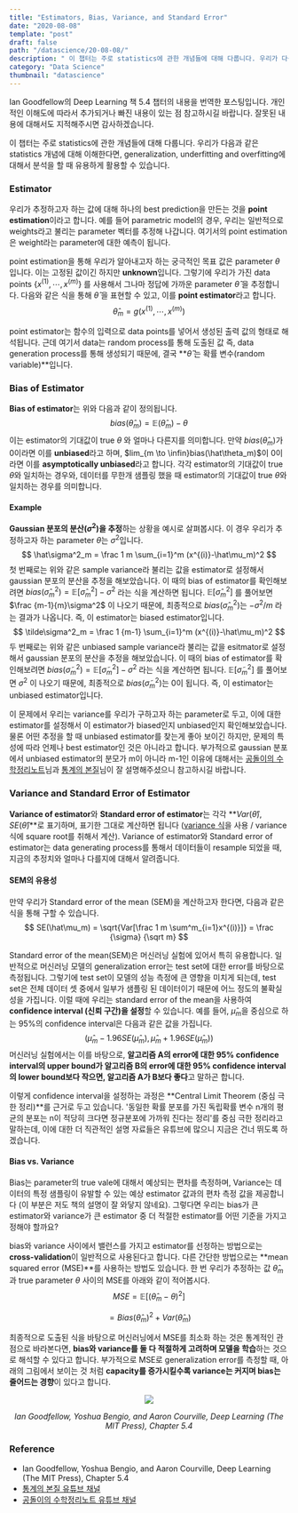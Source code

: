 ```yaml
---
title: "Estimators, Bias, Variance, and Standard Error"
date: "2020-08-08"
template: "post"
draft: false
path: "/datascience/20-08-08/"
description: " 이 챕터는 주로 statistics에 관한 개념들에 대해 다룹니다. 우리가 다음과 같은 statistics 개념에 대해 이해한다면, generalization, underfitting and overfitting에 대해서 분석을 할 때 유용하게 활용할 수 있습니다."
category: "Data Science"
thumbnail: "datascience"
---
```


 Ian Goodfellow의 Deep Learning 책 5.4 챕터의 내용을 번역한 포스팅입니다. 개인적인 이해도에 따라서 추가되거나 빠진 내용이 있는 점 참고하시길 바랍니다. 잘못된 내용에 대해서도 지적해주시면 감사하겠습니다.

 이 챕터는 주로 statistics에 관한 개념들에 대해 다룹니다. 우리가 다음과 같은 statistics 개념에 대해 이해한다면, generalization, underfitting and overfitting에 대해서 분석을 할 때 유용하게 활용할 수 있습니다. 

### Estimator

 우리가 추정하고자 하는 값에 대해 하나의 best prediction을 만든는 것을 **point estimation**이라고 합니다. 예를 들어 parametric model의 경우, 우리는 일반적으로 weights라고 불리는 parameter 벡터를 추정해 나갑니다. 여기서의 point estimation은 weight라는 parameter에 대한 예측이 됩니다.



point estimation을 통해 우리가 알아내고자 하는 궁극적인 목표 값은 parameter $\theta$ 입니다. 이는 고정된 값이긴 하지만 **unknown**입니다. 그렇기에 우리가 가진 data points {$x^{(1)},\cdots,x^{(m)}$} 를 사용해서 그나마 정답에 가까운 parameter $\hat\theta$ 을 추정합니다. 다음와 같은 식을 통해 $\hat\theta$ 을 표현할 수 있고, 이를 **point estimator**라고 합니다.
$$
\hat\theta_m = g(x^{(1)},\cdots,x^{(m)})
$$


point estimator는 함수의 입력으로 data points를 넣어서 생성된 출력 값의 형태로 해석됩니다. 근데 여기서 data는 random process를 통해 도출된 값 즉, data generation process를 통해 생성되기 때문에, 결국 **$\hat\theta$ 는 확률 변수(random variable)**입니다. 

### Bias of Estimator

 **Bias of estimator**는 위와 다음과 같이 정의됩니다. 
$$
bias(\hat\theta_m) = \mathbb E(\hat\theta_m)-\theta
$$
이는 estimator의 기대값이 true $\theta$ 와 얼마나 다른지를 의미합니다. 만약 $bias(\hat\theta_m)$가 0이라면 이를 **unbiased**라고 하며, $lim_{m \to \infin}bias(\hat\theta_m)$이 0이라면 이를 **asymptotically unbiased**라고 합니다. 각각 estimator의 기대값이 true $\theta$와 일치하는 경우와, 데이터를 무한개 샘플링 했을 때 estimator의 기대값이 true $\theta$와 일치하는 경우를 의미합니다.

#### Example

 **Gaussian 분포의 분산($\sigma^2$)을 추정**하는 상황을 예시로 살펴봅시다. 이 경우 우리가 추정하고자 하는 parameter $\theta$는 $\sigma^2$입니다.
$$
\hat\sigma^2_m = \frac 1 m \sum_{i=1}^m (x^{(i)}-\hat\mu_m)^2
$$
첫 번째로는 위와 같은 sample variance라 불리는 값을 estimator로 설정해서 gaussian 분포의 분산을 추정을 해보았습니다. 이 때의 bias of estimator를 확인해보려면 $bias(\hat\sigma^2_m) = \mathbb E[\hat\sigma^2_m]-\sigma^2$ 라는 식을 계산하면 됩니다. $\mathbb E[\hat\sigma^2_m]$ 를 풀어보면 $\frac {m-1}{m}\sigma^2$ 이 나오기 때문에, 최종적으로 $bias(\hat\sigma^2_m)$는 $-\sigma^2/m$ 라는 결과가 나옵니다. 즉, 이 estimator는 biased estimator입니다.
$$
\tilde\sigma^2_m = \frac 1 {m-1} \sum_{i=1}^m (x^{(i)}-\hat\mu_m)^2
$$
두 번째로는 위와 같은 unbiased sample variance라 불리는 값을 esitmator로 설정해서 gaussian 분포의 분산을 추정을 해보았습니다. 이 때의 bias of estimator를 확인해보려면 $bias(\tilde\sigma^2_m) = \mathbb E[\tilde\sigma^2_m]-\sigma^2$ 라는 식을 계산하면 됩니다. $\mathbb E[\tilde\sigma^2_m]$ 를 풀어보면 $\sigma^2$ 이 나오기 때문에, 최종적으로 $bias(\tilde\sigma^2_m)$는 0이 됩니다. 즉, 이 estimator는 unbiased estimator입니다.



이 문제에서 우리는 variance를 우리가 구하고자 하는 parameter로 두고, 이에 대한 estimator를 설정해서 이 estimator가 biased인지 unbiased인지 확인해보았습니다. 물론 어떤 추정을 할 때 unbiased estimator를 찾는게 좋아 보이긴 하지만, 문제의 특성에 따라 언제나 best estimator인 것은 아니라고 합니다. 부가적으로 gaussian 분포에서 unbiased estimator의 분모가 m이 아니라 m-1인 이유에 대해서는 [공돌이의 수학정리노트](https://www.youtube.com/watch?v=UWh6fmb5btY)님과 [통계의 본질](https://www.youtube.com/watch?v=faVIwae-wkw)님이 잘 설명해주셨으니 참고하시길 바랍니다. 

### Variance and Standard Error of Estimator

 **Variance of estimator**와 **Standard error of estimator**는 각각 **$Var(\hat\theta)$, $SE(\hat\theta)$**로 표기하며, 표기한 그대로 계산하면 됩니다 ([variance 식](https://ko.wikipedia.org/wiki/분산)을 사용 / variance 식에 square root를 취해서 계산). Variance of estimator와 Standard error of estimator는 data generating process를 통해서 데이터들이 resample 되었을 때, 지금의 추정치와 얼마나 다를지에 대해서 알려줍니다.

#### SEM의 유용성

 만약 우리가 Standard error of the mean (SEM)을 계산하고자 한다면, 다음과 같은 식을 통해 구할 수 있습니다. 
$$
SE(\hat\mu_m) = \sqrt{Var[\frac 1 m \sum^m_{i=1}x^{(i)}]} = \frac {\sigma} {\sqrt m}
$$


Standard error of the mean(SEM)은 머신러닝 실험에 있어서 특히 유용합니다. 일반적으로 머신러닝 모델의 generalization error는 test set에 대한 error를 바탕으로 측정됩니다. 그렇기에 test set이 모델의 성능 측정에 큰 영향을 미치게 되는데, test set은 전체 데이터 셋 중에서 일부가 샘플링 된 데이터이기 때문에 어느 정도의 불확실성을 가집니다. 이럴 때에 우리는 standard error of the mean을 사용하여 **confidence interval (신뢰 구간)을 설정**할 수 있습니다. 예를 들어, $\hat\mu_m$을 중심으로 하는 95%의 confidence interval은 다음과 같은 값을 가집니다. 
$$
(\hat\mu_m-1.96SE(\hat\mu_m), \hat\mu_m+1.96SE(\hat\mu_m))
$$
머신러닝 실험에서는 이를 바탕으로, **알고리즘 A의 error에 대한 95% confidence interval의 upper bound가 알고리즘 B의 error에 대한 95% confidence interval의 lower bound보다 작으면, 알고리즘 A가 B보다 좋다**고 말하곤 합니다.

이렇게 confidence interval을 설정하는 과정은 **Central Limit Theorem (중심 극한 정리)**를 근거로 두고 있습니다. '동일한 확률 분포를 가진 독립확률 변수 n개의 평균의 분포는 n이 적당히 크다면 정규분포에 가까워 진다는 정리'를 중심 극한 정리라고 말하는데, 이에 대한 더 직관적인 설명 자료들은 유튜브에 많으니 지금은 건너 뛰도록 하겠습니다.

#### Bias vs. Variance

 Bias는 parameter의 true vale에 대해서 예상되는 편차를 측정하며, Variance는 데이터의 특정 샘플링이 유발할 수 있는 예상 estimator 값과의 편차 측정 값을 제공합니다 (이 부분은 저도 책의 설명이 잘 와닿지 않네요). 그렇다면 우리는 bias가 큰 estimator와 variance가 큰 estimator 중 더 적절한 estimator를 어떤 기준을 가지고 정해야 할까요?

bias와 variance 사이에서 밸런스를 가지고 estimator를 선정하는 방법으로는 **cross-validation**이 일반적으로 사용된다고 합니다. 다른 간단한 방법으로는 **mean squared error (MSE)**를 사용하는 방법도 있습니다. 한 번 우리가 추정하는 값 $\hat\theta_m$과 true parameter $\theta$ 사이의 MSE를 아래와 같이 적어봅시다.
$$
MSE = \mathbb E[(\hat\theta_m - \theta)^2]
$$

$$
= Bias(\hat\theta_m)^2 + Var(\hat\theta_m)
$$

최종적으로 도출된 식을 바탕으로 머신러닝에서 MSE를 최소화 하는 것은 통계적인 관점으로 바라본다면, **bias와 variance를 둘 다 적절하게 고려하며 모델을 학습**하는 것으로 해석할 수 있다고 합니다. 부가적으로 MSE로 generalization error를 측정할 때, 아래의 그림에서 보이는 것 처럼 **capacity를 증가시킬수록 variance는 커지며 bias는 줄어드는 경향**이 있다고 합니다.

<center><img src="../img/20-08-08-1.png"><p>
  <i>Ian Goodfellow, Yoshua Bengio, and Aaron Courville, Deep Learning (The MIT Press), Chapter 5.4</i>
  </p></center>

### Reference

- Ian Goodfellow, Yoshua Bengio, and Aaron Courville, Deep Learning (The MIT Press), Chapter 5.4
- [통계의 본질 유튜브 채널](https://www.youtube.com/watch?v=faVIwae-wkw)
- [공돌이의 수학정리노트 유튜브 채널](https://www.youtube.com/watch?v=UWh6fmb5btY)



